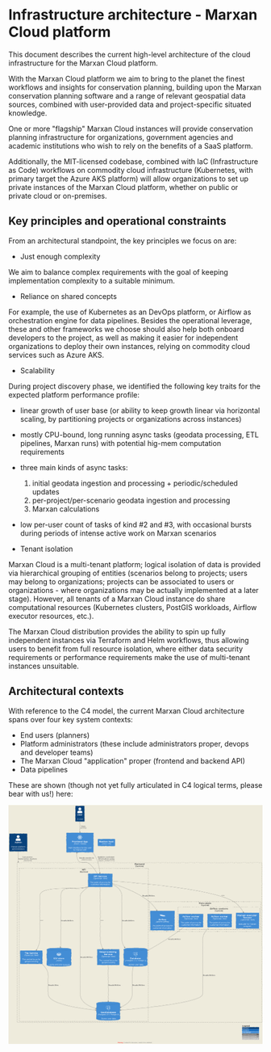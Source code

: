 # Infrastructure architecture - Marxan Cloud platform

This document describes the current high-level architecture of the cloud
infrastructure for the Marxan Cloud platform.

With the Marxan Cloud platform we aim to bring to the planet the finest
workflows and insights for conservation planning, building upon the Marxan
conservation planning software and a range of relevant geospatial data sources,
combined with user-provided data and project-specific situated knowledge.

One or more "flagship" Marxan Cloud instances will provide conservation planning
infrastructure for organizations, government agencies and academic institutions
who wish to rely on the benefits of a SaaS platform.

Additionally, the MIT-licensed codebase, combined with IaC (Infrastructure as
Code) workflows on commodity cloud infrastructure (Kubernetes, with primary
target the Azure AKS platform) will allow organizations to set up private
instances of the Marxan Cloud platform, whether on public or private cloud or
on-premises.

## Key principles and operational constraints

From an architectural standpoint, the key principles we focus on are:

- Just enough complexity

We aim to balance complex requirements with the goal of keeping implementation
complexity to a suitable minimum.

- Reliance on shared concepts

For example, the use of Kubernetes as an DevOps platform, or Airflow as
orchestration engine for data pipelines. Besides the operational leverage, these
and other frameworks we choose should also help both onboard developers to the
project, as well as making it easier for independent organizations to deploy
their own instances, relying on commodity cloud services such as Azure AKS.

- Scalability

During project discovery phase, we identified the following key traits for the
expected platform performance profile:

  - linear growth of user base (or ability to keep growth linear via horizontal
    scaling, by partitioning projects or organizations across instances)
  - mostly CPU-bound, long running async tasks (geodata processing, ETL
    pipelines, Marxan runs) with potential hig-mem computation requirements
  - three main kinds of async tasks:
    1. initial geodata ingestion and processing + periodic/scheduled updates
    2. per-project/per-scenario geodata ingestion and processing
    3. Marxan calculations
  - low per-user count of tasks of kind #2 and #3, with occasional bursts during
    periods of intense active work on Marxan scenarios

- Tenant isolation

Marxan Cloud is a multi-tenant platform; logical isolation of data is provided
via hierarchical grouping of entities (scenarios belong to projects; users may
belong to organizations; projects can be associated to users or organizations -
where organizations may be actually implemented at a later stage). However, all
tenants of a Marxan Cloud instance do share computational resources (Kubernetes
clusters, PostGIS workloads, Airflow executor resources, etc.).

The Marxan Cloud distribution provides the ability to spin up fully independent
instances via Terraform and Helm workflows, thus allowing users to benefit from
full resource isolation, where either data security requirements or performance
requirements make the use of multi-tenant instances unsuitable.

## Architectural contexts

With reference to the C4 model, the current Marxan Cloud architecture spans over
four key system contexts:

- End users (planners)
- Platform administrators (these include administrators proper, devops and
  developer teams)
- The Marxan Cloud "application" proper (frontend and backend API)
- Data pipelines

These are shown (though not yet fully articulated in C4 logical terms, please
bear with us!) here:

![Marxan Cloud platform - contexts](./ARCHITECTURE_infrastructure/marxan-contexts.png)


